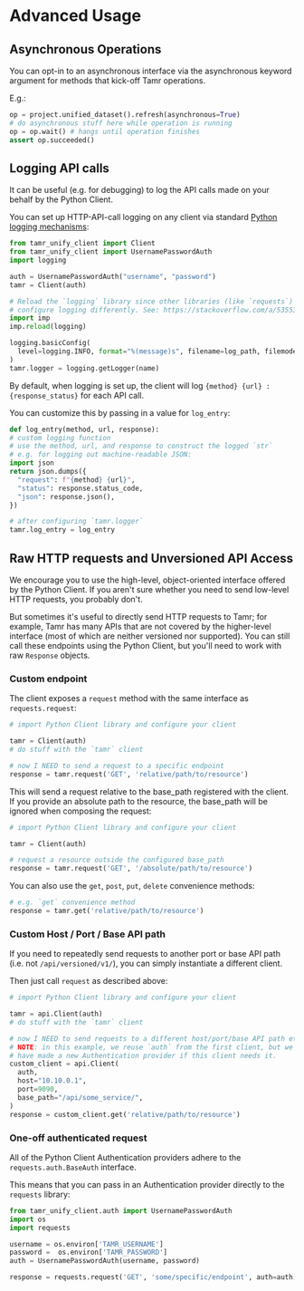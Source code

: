 # Advanced Usage

## Asynchronous Operations

You can opt-in to an asynchronous interface via the asynchronous keyword argument for methods that kick-off Tamr operations.

E.g.:

```python
op = project.unified_dataset().refresh(asynchronous=True)
# do asynchronous stuff here while operation is running
op = op.wait() # hangs until operation finishes
assert op.succeeded()
```

## Logging API calls

It can be useful (e.g. for debugging) to log the API calls made on your behalf by the Python Client.

You can set up HTTP-API-call logging on any client via
standard [Python logging mechanisms](https://docs.python.org/3/library/logging.html):

```python
from tamr_unify_client import Client
from tamr_unify_client import UsernamePasswordAuth
import logging

auth = UsernamePasswordAuth("username", "password")
tamr = Client(auth)

# Reload the `logging` library since other libraries (like `requests`) already
# configure logging differently. See: https://stackoverflow.com/a/53553516/1490091
import imp
imp.reload(logging)

logging.basicConfig(
  level=logging.INFO, format="%(message)s", filename=log_path, filemode="w"
)
tamr.logger = logging.getLogger(name)
```

By default, when logging is set up, the client will log `{method} {url} : {response_status}` for each API call.

You can customize this by passing in a value for `log_entry`:

```python
def log_entry(method, url, response):
# custom logging function
# use the method, url, and response to construct the logged `str`
# e.g. for logging out machine-readable JSON:
import json
return json.dumps({
  "request": f"{method} {url}",
  "status": response.status_code,
  "json": response.json(),
})

# after configuring `tamr.logger`
tamr.log_entry = log_entry
```


## Raw HTTP requests and Unversioned API Access

We encourage you to use the high-level, object-oriented interface offered by the Python Client. If you aren't sure whether you need to send low-level HTTP requests, you probably don't.

But sometimes it's useful to directly send HTTP requests to Tamr; for example, Tamr has many APIs that are not covered by the higher-level interface (most of which are neither versioned nor supported). You can still call these endpoints using the Python Client, but you'll need to work with raw `Response` objects.

### Custom endpoint

The client exposes a `request` method with the same interface as
`requests.request`:

```python
# import Python Client library and configure your client

tamr = Client(auth)
# do stuff with the `tamr` client

# now I NEED to send a request to a specific endpoint
response = tamr.request('GET', 'relative/path/to/resource')
```

This will send a request relative to the base_path registered with the client. If you provide an absolute path to the resource, the base_path will be ignored when composing the request:

```python
# import Python Client library and configure your client

tamr = Client(auth)

# request a resource outside the configured base_path
response = tamr.request('GET', '/absolute/path/to/resource')
```

You can also use the `get`, `post`, `put`, `delete` convenience
methods:

```python
# e.g. `get` convenience method
response = tamr.get('relative/path/to/resource')
```

### Custom Host / Port / Base API path

If you need to repeatedly send requests to another port or base API path (i.e. not `/api/versioned/v1/`), you can simply instantiate a different client.

Then just call `request` as described above:

```python
# import Python Client library and configure your client

tamr = api.Client(auth)
# do stuff with the `tamr` client

# now I NEED to send requests to a different host/port/base API path etc..
# NOTE: in this example, we reuse `auth` from the first client, but we could
# have made a new Authentication provider if this client needs it.
custom_client = api.Client(
  auth,
  host="10.10.0.1",
  port=9090,
  base_path="/api/some_service/",
)
response = custom_client.get('relative/path/to/resource')
```

### One-off authenticated request

All of the Python Client Authentication providers adhere to the `requests.auth.BaseAuth` interface.

This means that you can pass in an Authentication provider directly to the `requests` library:

```python
from tamr_unify_client.auth import UsernamePasswordAuth
import os
import requests

username = os.environ['TAMR_USERNAME']
password =  os.environ['TAMR_PASSWORD']
auth = UsernamePasswordAuth(username, password)

response = requests.request('GET', 'some/specific/endpoint', auth=auth)
```
